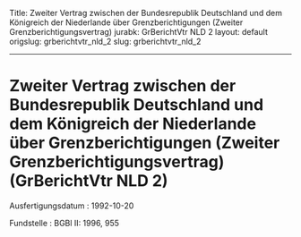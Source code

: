Title: Zweiter Vertrag zwischen der Bundesrepublik Deutschland und dem Königreich
  der Niederlande über Grenzberichtigungen (Zweiter Grenzberichtigungsvertrag)
jurabk: GrBerichtVtr NLD 2
layout: default
origslug: grberichtvtr_nld_2
slug: grberichtvtr_nld_2

---

# Zweiter Vertrag zwischen der Bundesrepublik Deutschland und dem Königreich der Niederlande über Grenzberichtigungen (Zweiter Grenzberichtigungsvertrag) (GrBerichtVtr NLD 2)

Ausfertigungsdatum
:   1992-10-20

Fundstelle
:   BGBl II: 1996, 955

